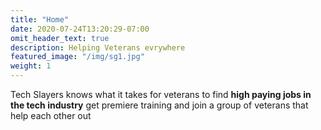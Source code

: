 ```yaml
---
title: "Home"
date: 2020-07-24T13:20:29-07:00
omit_header_text: true
description: Helping Veterans evrywhere
featured_image: "/img/sg1.jpg"
weight: 1
---
```


Tech Slayers knows what it takes for veterans to find __high paying jobs in the tech industry__ get premiere training and join a group of veterans that help each other out

